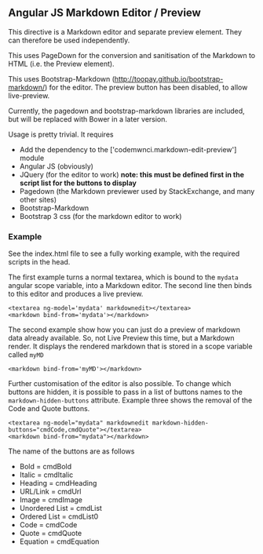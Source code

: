 ## Angular JS Markdown Editor / Preview

This directive is a Markdown editor and separate preview element. They can therefore be used independently. 

This uses PageDown for the conversion and sanitisation of the Markdown to HTML (i.e. the Preview element).

This uses Bootstrap-Markdown (http://toopay.github.io/bootstrap-markdown/) for the editor. The preview button has been disabled, to allow live-preview. 

Currently, the pagedown and bootstrap-markdown libraries are included, but will be replaced with Bower in a later version.

Usage is pretty trivial. It requires

- Add the dependency to the ['codemwnci.markdown-edit-preview'] module
- Angular JS (obviously)
- JQuery (for the editor to work)  **note: this must be defined first in the script list for the buttons to display**
- Pagedown (the Markdown previewer used by StackExchange, and many other sites)
- Bootstrap-Markdown
- Bootstrap 3 css (for the markdown editor to work)

### Example

See the index.html file to see a fully working example, with the required scripts in the head.

The first example turns a normal textarea, which is bound to the `mydata` angular scope variable, into a Markdown editor. The second line then binds to this editor and produces a live preview. 

    <textarea ng-model='mydata' markdownedit></textarea>
    <markdown bind-from='mydata'></markdown>

The second example show how you can just do a preview of markdown data already available. So, not Live Preview this time, but a Markdown render. It displays the rendered markdown that is stored in a scope variable called `myMD`

    <markdown bind-from='myMD'></markdown>

Further customisation of the editor is also possible. To change which buttons are hidden, it is possible to pass in a list of buttons names to the `markdown-hidden-buttons` attribute. Example three shows the removal of the Code and Quote buttons.

  	<textarea ng-model="mydata" markdownedit markdown-hidden-buttons="cmdCode,cmdQuote"></textarea>
	<markdown bind-from="mydata"></markdown>  		

The name of the buttons are as follows
- Bold = cmdBold 
- Italic = cmdItalic
- Heading = cmdHeading
- URL/Link = cmdUrl
- Image = cmdImage
- Unordered List = cmdList
- Ordered List = cmdList0
- Code = cmdCode
- Quote = cmdQuote
- Equation = cmdEquation

